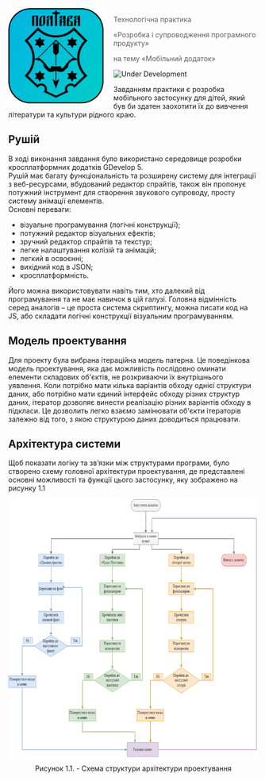 <img src="https://github.com/KyshynetsVlad/Poltava/blob/main/APK/assets/LogoProject.png" align="left" width="192px" height="192px"/>

<img align="left" width="0" height="192px" hspace="10"/>

> Технологічна практика 
> 
> «Розробка і супроводження програмного продукту» 
> 
> на тему «Мобільний додаток»

![Under Development](https://img.shields.io/badge/under-development-orange.svg)

Завданням практики є розробка мобільного застосунку для дітей, який був би здатен заохотити їх до вивчення літератури та культури рідного краю. 

## Рушій

В ході виконання завдання було використано середовище розробки кросплатформних додатків GDevelop 5.  
Рушій має багату функціональність та розширену систему для інтеграції з веб-ресурсами, вбудований редактор спрайтів, також він пропонує потужний інструмент для створення звукового супроводу, просту систему анімації елементів.  
Основні переваги:
-	візуальне програмування (логічні конструкції);
-	потужний редактор візуальних ефектів;
-	зручний редактор спрайтів та текстур; 
-	легке налаштування колізій та анімацій;
-	легкий в освоєнні;
-	вихідний код в JSON;
-	кросплатформність.  

Його можна використовувати навіть тим, хто далекий від програмування та не має навичок в цій галузі. Головна відмінність серед аналогів – це проста система скриптингу, можна писати код на JS, або складати логічні конструкції візуальним програмуванням.


## Модель проектування

Для проекту була вибрана ітераційна модель патерна. Це поведінкова модель проектування, яка дає можливість послідовно оминати елементи складових об'єктів, не розкриваючи їх внутрішнього уявлення. Коли потрібно мати кілька варіантів обходу однієї структури даних, або потрібно мати єдиний інтерфейс обходу різних структур даних, ітератор дозволяє винести реалізацію різних варіантів обходу в підкласи. Це дозволить легко взаємо замінювати об'єкти ітераторів залежно від того, з якою структурою даних доводиться працювати.


## Архітектура системи

Щоб показати логіку та зв’язки між структурами програми, було створено схему головної архітектури проектування, де представлені основні можливості та функції цього застосунку, яку зображено на рисунку 1.1

<img src="https://github.com/KyshynetsVlad/Poltava/blob/main/Practic_Interface/Architect.png" align="center" width="720px" height="520px"/>
<p align="center">Рисунок 1.1. - Схема структури архітектури проектування</p>
